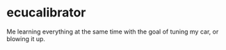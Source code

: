 # ecucalibrator
Me learning everything at the same time with the goal of tuning my car, or blowing it up.
